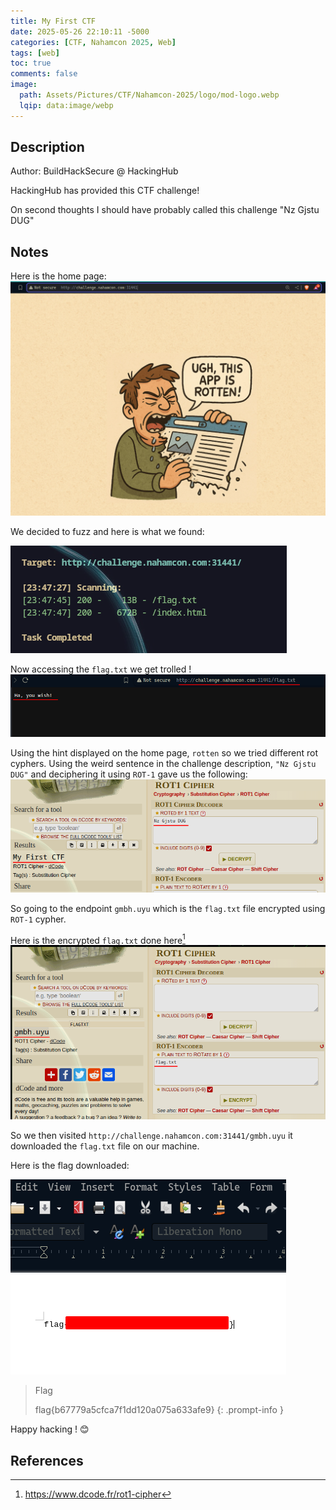 ```yaml
---
title: My First CTF 
date: 2025-05-26 22:10:11 -5000
categories: [CTF, Nahamcon 2025, Web]
tags: [web]
toc: true
comments: false
image:
  path: Assets/Pictures/CTF/Nahamcon-2025/logo/mod-logo.webp
  lqip: data:image/webp
---
```


## Description
Author: BuildHackSecure @ HackingHub  
  
HackingHub has provided this CTF challenge!  
  
On second thoughts I should have probably called this challenge "Nz Gjstu DUG"

## Notes
Here is the home page:
![home](Assets/Pictures/CTF/Nahamcon-2025/home.png)

We decided to fuzz and here is what we found:

![dirs](Assets/Pictures/CTF/Nahamcon-2025/dirs.png)

Now accessing the `flag.txt` we get trolled !
![trolled](Assets/Pictures/CTF/Nahamcon-2025/trolled.png)

Using the hint displayed on the home page, `rotten` so we tried different rot cyphers.
Using the weird sentence in the challenge description, `"Nz Gjstu DUG"` and deciphering it using `ROT-1` gave us the following:
![haha](Assets/Pictures/CTF/Nahamcon-2025/HaHa.png)

So going to the endpoint `gmbh.uyu` which is the `flag.txt` file encrypted using `ROT-1` cypher.

Here is the encrypted `flag.txt` done here[^1]
![rot-1](Assets/Pictures/CTF/Nahamcon-2025/rot-1.png)

So we then visited `http://challenge.nahamcon.com:31441/gmbh.uyu` it downloaded the `flag.txt` file on our machine.

Here is the flag downloaded:

![flag](Assets/Pictures/CTF/Nahamcon-2025/final-flag.png)

> Flag
>
> flag{b67779a5cfca7f1dd120a075a633afe9}
{: .prompt-info }

Happy hacking ! 😊


## References
[^1]: https://www.dcode.fr/rot1-cipher
